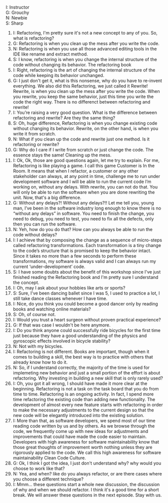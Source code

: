 I: Instructor<br>
G: Grouchy<br>
N: Newbie<br>
S: Sharp<br>

1. I:
Refactoring, I'm pretty sure it's not a new concept to any of you. So, what is refactoring?
1. G:
Refactoring is when you clean up the mess after you write the code.
1. N:
Refactoring is when you use all those advanced editing tools in the IDE like rename and extract method.
1. S:
I know, refactoring is when you change the internal structure of the code without changing its behavior.
The refactoring book
1. I:
Right, refactoring is the art of changing the internal structure of the code while keeping its behavior unchanged.
1. G:
I just don't get it, what is this nonsense, why do you have to re-invent everything. We also did this Refactoring, we just called it Rewrite!
Rewrite, is when you clean up the mess after you write the code.
When you rewrite, you keep the same behavior, just this time you write the code the right way.
There is no differenct between refactoring and rewrite!
1. I:
You’re raising a very good question. What is the difference between refactoring and rewrite? Are they the same thing?
1. S:
Oh, huge difference, Refactoring is when you change existing code without changing its behavior. Rewrite, on the other hand, is when you write it from scratch.
1. N:
What if you clean up the code and rewrite just one method. Is it refactoring or rewrite?
1. G:
Why do I care if I write from scratch or just change the code. The essence stays the same! Cleaning up the mess.
1. I:
Ok, Ok, those are good questions again, let me try to explain. 
For me, Refactoring is like playing a game. I call this game Customer is In the Room.
It means that when I refactor, a customer or any other stakeholder can always, at any point in time, challenge me to run under development software and I will be able to run the current code I’m working on, without any delays. 
With rewrite, you can not do that. You will only be able to run the software when you are done rewriting the unit. Now, that's a big difference.
1. G:
Without any delays?! Without any delays?!! Let me tell you, young man, I’ve been in the software industry long enough to know there is no “without any delays” in software. 
You need to finish the change, you need to debug, you need to test, you need to fix all the defects, only then you can run the software.
1. N:
Yeh, how do you do that? How can you always be able to run the code without delays?
1. I:
I achieve that by composing the change as a sequence of micro-steps called refactoring transformations. 
Each transformation is a tiny change to the code’s structure that is promised to keep the behavior intact. 
Since it takes no more than a few seconds to perform these transformations, my software is always valid and I can always run my current ‘under-development’ code.
1. S: I have some doubts about the benefit of this workshop since I've just finished reading the Refactoring book and I'm pretty sure I understand the concept.
1. I: Oh, may I ask about your hobbies like arts or sports?
1. S: Sure, I've been dancing ballet since I was 5, I used to practice a lot, I still take dance classes whenever I have time.
1. I: Nice, do you think you could become a good dancer only by reading books and watching online materials?
1. S: Oh, of course not.
1. I: Would you trust a heart surgeon without proven practical experience?
1. G: If that was case I wouldn't be here anymore.
1. I: Do you think anyone could successfully ride bicycles for the first time just because they have a good understanding of the physics and gyroscopic effects involved in bicycle stability?
1. N: Not with my bicycles.
1. I: Refactoring is not different. Books are important, though when it comes to building a skill, the best way is to practice with others that already know how to do it.
1. N: So, if I understand correctly, the majority of the time is used for implemeting new behavior and just a small portion of the effort is about refactoring. Why investing in building a new skill that is only rarely used?
1. I: Oh, you got it all wrong, I should have made it more clear at the beginning. Refactoring is not a task on the task board that you do from time to time. Refactoring is an ongoing activity. In fact, I spend more time refactoring the existing code than adding new functionality. The development of almost every new feature starts with refactoring in order to make the necessary adjustments to the current design so that the new code will be elegantly introduced into the existing solution.
1. I: More than that, as software developers, we spend most of our time reading code written by us and by others. As we browse through the code, we frequently come up with new ideas for adjustments and improvements that could have made the code easier to maintain. Developers with high awareness for software maintainability know that those great thoughts of improvement worth nothing unless they are rigorously applied to the code. We call this high awareness for software maintainability Clean Code Culture.
1. G: Ok, I think I got the idea, I just don't understand why? why would you choose to work like that? 
1. N: Yea, and when? like do you always refactor, or are there cases where you choose a different technique?
1. I: Mmm... these questions start a whole new discussion, the discussion of why and when we should refactor. I think it's a good time for a short break. We will answer these questions in the next episode. Stay with us.

